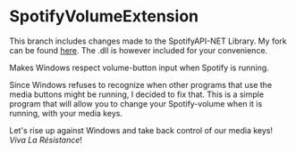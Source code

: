 # SpotifyVolumeExtension

This branch includes changes made to the SpotifyAPI-NET Library. My fork can be found [here](https://github.com/calledude/SpotifyAPI-NET). The .dll is however included for your convenience.

Makes Windows respect volume-button input when Spotify is running.

Since Windows refuses to recognize when other programs that use the media buttons might be running, I decided to fix that.
This is a simple program that will allow you to change your Spotify-volume when it is running, with your media keys.

Let's rise up against Windows and take back control of our media keys! *Viva La Résistance*!
